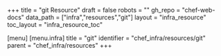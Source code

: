 +++
title = "git Resource"
draft = false
robots = ""
gh_repo = "chef-web-docs"
data_path = ["infra","resources","git"]
layout = "infra_resource"
toc_layout = "infra_resource_toc"

[menu]
  [menu.infra]
    title = "git"
    identifier = "chef_infra/resources/git"
    parent = "chef_infra/resources"
+++

<!-- The contents of this page are automatically generated from the git.yaml file in the data directory. -->
<!-- To suggest a change, edit the https://github.com/chef/chef/blob/main/lib/chef/resource/git.rb file
      and submit a pull request to the https://github.com/chef/chef repository. -->

